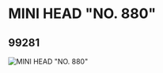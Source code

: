 # MINI HEAD "NO. 880"
## 99281
![MINI HEAD "NO. 880"](https://lc-www-live-s.legocdn.com/media/bricks/5/2/4649938.jpg)